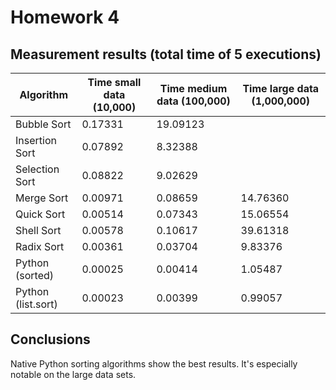 # Homework 4

## Measurement results (total time of 5 executions)
Algorithm            | Time small data (10,000) | Time medium data (100,000) | Time large data (1,000,000)
-------------------- | ------------------------ | -------------------------- | ----------------------------
Bubble Sort          | 0.17331                  | 19.09123                   | 
Insertion Sort       | 0.07892                  | 8.32388                    |
Selection Sort       | 0.08822                  | 9.02629                    |
Merge Sort           | 0.00971                  | 0.08659                    | 14.76360
Quick Sort           | 0.00514                  | 0.07343                    | 15.06554
Shell Sort           | 0.00578                  | 0.10617                    | 39.61318
Radix Sort           | 0.00361                  | 0.03704                    | 9.83376
Python (sorted)      | 0.00025                  | 0.00414                    | 1.05487
Python (list.sort)   | 0.00023                  | 0.00399                    | 0.99057

## Conclusions
Native Python sorting algorithms show the best results. It's especially notable on the large data sets.
